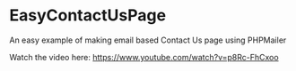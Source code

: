 # EasyContactUsPage
An easy example of making email based Contact Us page using PHPMailer

Watch the video here: https://www.youtube.com/watch?v=p8Rc-FhCxoo
